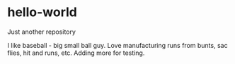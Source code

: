 # hello-world
Just another repository

I like baseball - big small ball guy. Love manufacturing runs from bunts, sac flies, hit and runs, etc. 
Adding more for testing. 
